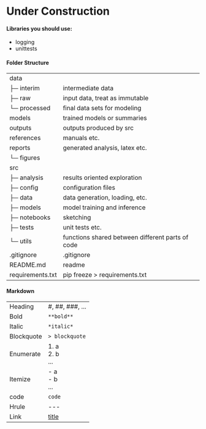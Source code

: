 
# Under Construction


#### Libraries you should use:
- logging
- unittests


#### Folder Structure

|                  |                                                  |
|------------------|--------------------------------------------------|
| data             |                                                  |
| ├─ interim       | intermediate data                                |
| ├─ raw           | input data, treat as immutable                   |
| └─ processed     | final data sets for modeling                     |
| models           | trained models or summaries                      |
| outputs          | outputs produced by src                          |
| references       | manuals etc.                                     |
| reports          | generated analysis, latex etc.                   |
| └─ figures       |                                                  |
| src              |                                                  |
| ├─ analysis      | results oriented exploration                     |
| ├─ config        | configuration files                              |
| ├─ data          | data generation, loading, etc.                   |
| ├─ models        | model training and inference                     |
| ├─ notebooks     | sketching                                        |
| ├─ tests         | unit tests etc.                                  |
| └─ utils         | functions shared between different parts of code |
| .gitignore       | .gitignore                                       |
| README.md        | readme                                           |
| requirements.txt | pip freeze > requirements.txt                    |

#### Markdown
|            |                                  |
|------------|----------------------------------|
| Heading    | #, ##, ###, ...                  |
| Bold       | `**bold**`                       |
| Italic     | `*italic*`                       |
| Blockquote | `> blockquote`                   |
| Enumerate  | 1. a<br/>2. b<br/>...            |
| Itemize    | - a<br/>- b<br/>...              |
| code       | `code`                           |
| Hrule      | ---                              |
| Link       | [title](https://www.example.com) |
